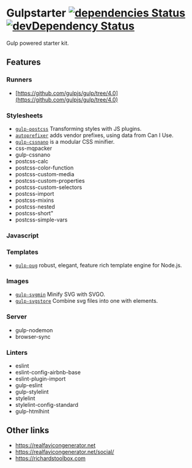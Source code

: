 # Gulpstarter [![dependencies Status](https://david-dm.org/lanceguyatt/gulpstarter/status.svg)](https://david-dm.org/lanceguyatt/gulpstarter) [![devDependency Status](https://david-dm.org/lanceguyatt/gulpstarter/dev-status.svg?style=flat-square)](https://david-dm.org/lanceguyatt/gulpstarter#info=devDependencies)

Gulp powered starter kit.

## Features

### Runners

* [https://github.com/gulpjs/gulp/tree/4.0](https://github.com/gulpjs/gulp/tree/4.0)

### Stylesheets

* [`gulp-postcss`] Transforming styles with JS plugins.
* [`autoprefixer`] adds vendor prefixes, using data from Can I Use.
* [`gulp-cssnano`] is a modular CSS minifier.
* css-mqpacker
* gulp-cssnano
* postcss-calc
* postcss-color-function
* postcss-custom-media
* postcss-custom-properties
* postcss-custom-selectors
* postcss-import
* postcss-mixins
* postcss-nested
* postcss-short"
* postcss-simple-vars

[`autoprefixer`]: https://github.com/postcss/autoprefixer
[`gulp-cssnano`]: https://github.com/postcss/autoprefixer
[`gulp-postcss`]: https://github.com/postcss/postcss


### Javascript


### Templates

* [`gulp-pug`] robust, elegant, feature rich template engine for Node.js.

[`gulp-pug`]: https://github.com/pugjs/pug

### Images

* [`gulp-svgmin`] Minify SVG with SVGO.
* [`gulp-svgstore`] Combine svg files into one with <symbol> elements.

[`gulp-svgmin`]: https://github.com/ben-eb/gulp-svgmin
[`gulp-svgstore`]: https://github.com/w0rm/gulp-svgstore

### Server

* gulp-nodemon
* browser-sync

### Linters

* eslint
* eslint-config-airbnb-base
* eslint-plugin-import
* gulp-eslint
* gulp-stylelint
* stylelint
* stylelint-config-standard
* gulp-htmlhint 

## Other links

* https://realfavicongenerator.net
* https://realfavicongenerator.net/social/
* https://richardstoolbox.com


